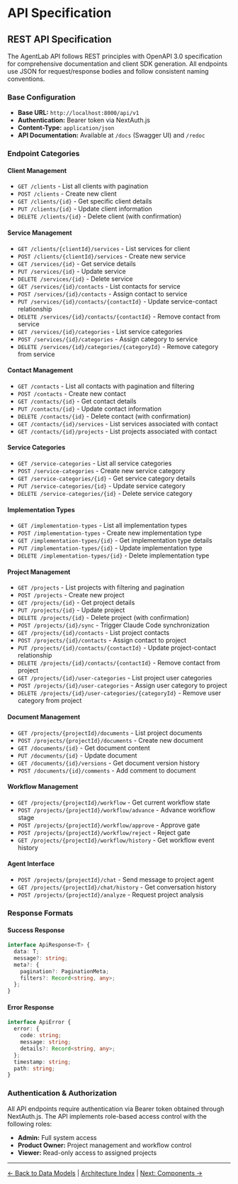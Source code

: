 # API Specification

## REST API Specification

The AgentLab API follows REST principles with OpenAPI 3.0 specification for comprehensive documentation and client SDK generation. All endpoints use JSON for request/response bodies and follow consistent naming conventions.

### Base Configuration
- **Base URL:** `http://localhost:8000/api/v1`
- **Authentication:** Bearer token via NextAuth.js
- **Content-Type:** `application/json`
- **API Documentation:** Available at `/docs` (Swagger UI) and `/redoc`

### Endpoint Categories

#### Client Management
- `GET /clients` - List all clients with pagination
- `POST /clients` - Create new client
- `GET /clients/{id}` - Get specific client details
- `PUT /clients/{id}` - Update client information
- `DELETE /clients/{id}` - Delete client (with confirmation)

#### Service Management
- `GET /clients/{clientId}/services` - List services for client
- `POST /clients/{clientId}/services` - Create new service
- `GET /services/{id}` - Get service details
- `PUT /services/{id}` - Update service
- `DELETE /services/{id}` - Delete service
- `GET /services/{id}/contacts` - List contacts for service
- `POST /services/{id}/contacts` - Assign contact to service
- `PUT /services/{id}/contacts/{contactId}` - Update service-contact relationship
- `DELETE /services/{id}/contacts/{contactId}` - Remove contact from service
- `GET /services/{id}/categories` - List service categories
- `POST /services/{id}/categories` - Assign category to service
- `DELETE /services/{id}/categories/{categoryId}` - Remove category from service

#### Contact Management
- `GET /contacts` - List all contacts with pagination and filtering
- `POST /contacts` - Create new contact
- `GET /contacts/{id}` - Get contact details
- `PUT /contacts/{id}` - Update contact information
- `DELETE /contacts/{id}` - Delete contact (with confirmation)
- `GET /contacts/{id}/services` - List services associated with contact
- `GET /contacts/{id}/projects` - List projects associated with contact

#### Service Categories
- `GET /service-categories` - List all service categories
- `POST /service-categories` - Create new service category
- `GET /service-categories/{id}` - Get service category details
- `PUT /service-categories/{id}` - Update service category
- `DELETE /service-categories/{id}` - Delete service category

#### Implementation Types
- `GET /implementation-types` - List all implementation types
- `POST /implementation-types` - Create new implementation type
- `GET /implementation-types/{id}` - Get implementation type details
- `PUT /implementation-types/{id}` - Update implementation type
- `DELETE /implementation-types/{id}` - Delete implementation type

#### Project Management
- `GET /projects` - List projects with filtering and pagination
- `POST /projects` - Create new project
- `GET /projects/{id}` - Get project details
- `PUT /projects/{id}` - Update project
- `DELETE /projects/{id}` - Delete project (with confirmation)
- `POST /projects/{id}/sync` - Trigger Claude Code synchronization
- `GET /projects/{id}/contacts` - List project contacts
- `POST /projects/{id}/contacts` - Assign contact to project
- `PUT /projects/{id}/contacts/{contactId}` - Update project-contact relationship
- `DELETE /projects/{id}/contacts/{contactId}` - Remove contact from project
- `GET /projects/{id}/user-categories` - List project user categories
- `POST /projects/{id}/user-categories` - Assign user category to project
- `DELETE /projects/{id}/user-categories/{categoryId}` - Remove user category from project

#### Document Management
- `GET /projects/{projectId}/documents` - List project documents
- `POST /projects/{projectId}/documents` - Create new document
- `GET /documents/{id}` - Get document content
- `PUT /documents/{id}` - Update document
- `GET /documents/{id}/versions` - Get document version history
- `POST /documents/{id}/comments` - Add comment to document

#### Workflow Management
- `GET /projects/{projectId}/workflow` - Get current workflow state
- `POST /projects/{projectId}/workflow/advance` - Advance workflow stage
- `POST /projects/{projectId}/workflow/approve` - Approve gate
- `POST /projects/{projectId}/workflow/reject` - Reject gate
- `GET /projects/{projectId}/workflow/history` - Get workflow event history

#### Agent Interface
- `POST /projects/{projectId}/chat` - Send message to project agent
- `GET /projects/{projectId}/chat/history` - Get conversation history
- `POST /projects/{projectId}/analyze` - Request project analysis

### Response Formats

#### Success Response
```typescript
interface ApiResponse<T> {
  data: T;
  message?: string;
  meta?: {
    pagination?: PaginationMeta;
    filters?: Record<string, any>;
  };
}
```

#### Error Response
```typescript
interface ApiError {
  error: {
    code: string;
    message: string;
    details?: Record<string, any>;
  };
  timestamp: string;
  path: string;
}
```

### Authentication & Authorization

All API endpoints require authentication via Bearer token obtained through NextAuth.js. The API implements role-based access control with the following roles:

- **Admin:** Full system access
- **Product Owner:** Project management and workflow control
- **Viewer:** Read-only access to assigned projects

---
[← Back to Data Models](data-models.md) | [Architecture Index](index.md) | [Next: Components →](components.md)